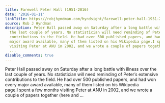 ```yaml
---
title: Farewell Peter Hall (1951-2016)
date: '2016-01-11'
linkTitle: https://robjhyndman.com/hyndsight/farewell-peter-hall-1951-2016/
source: Rob J Hyndman
description: Peter Hall passed away on Saturday after a long battle with illness over
  the last couple of years. No statistician will need reminding of Peter&rsquo;s extensive
  contributions to the field. He had over 500 published papers, and had won every
  major award available, many of them listed on his Wikipedia page.I spent a few months
  visiting Peter at ANU in 2002, and we wrote a couple of papers together (here and
  ...
disable_comments: true
---
```

Peter Hall passed away on Saturday after a long battle with illness over the last couple of years. No statistician will need reminding of Peter&rsquo;s extensive contributions to the field. He had over 500 published papers, and had won every major award available, many of them listed on his Wikipedia page.I spent a few months visiting Peter at ANU in 2002, and we wrote a couple of papers together (here and ...